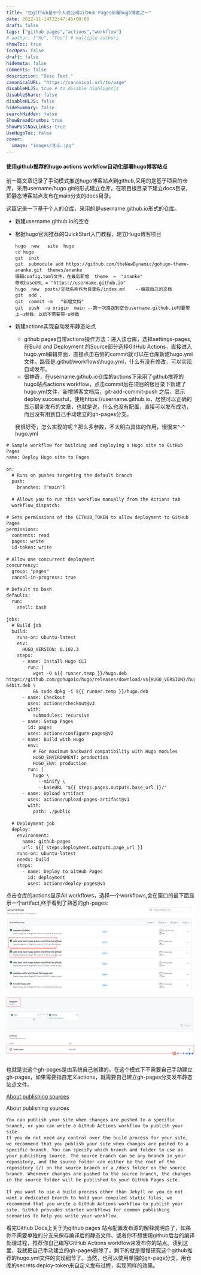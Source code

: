 ```yaml
---
title: "在github基于个人或公司GitHub Pages部署hugo博客之一"
date: 2022-11-14T22:47:45+08:00
draft: false
tags: ["github pages","actions","workflow"]
# author: ["Me", "You"] # multiple authors
showToc: true
TocOpen: false
draft: false
hidemeta: false
comments: false
description: "Desc Text."
canonicalURL: "https://canonical.url/to/page"
disableHLJS: true # to disable highlightjs
disableShare: false
disableHLJS: false
hideSummary: false
searchHidden: false
ShowBreadCrumbs: true
ShowPostNavLinks: true
UseHugoToc: false
cover:
  image: "images/冰山.jpg"
---
```




#### 使用github推荐的hugo actions workflow自动化部署hugo博客站点

前一篇文章记录了手动模式推送hugo博客站点到github,采用的是基于项目的仓库，采用username/hugo.git的形式建立仓库，在项目根目录下建立docs目录，把静态博客站点发布在main分支的docs目录。

这篇记录一下基于个人的仓库，采用的是username.github.io形式的仓库。

* 新建username.github.io的空仓

* 根据hugo官网推荐的QuickStart入门教程，建立Hugo博客项目

  ~~~·
  hugo  new   site  hugo
  cd hugo 
  git  init
  git  submodule add https://github.com/theNewDynamic/gohugo-theme-ananke.git  themes/ananke
  编辑config.toml文件，在最后新增  theme  =  "ananke"
  修改baseURL = "https://username.github.io"
  hugo  new  posts/文档名称作为目录名/index.md    --编辑自己的文档
  git  add .
  git  commit -m   "新增文档"
  git  push  -u origin  main --第一次推送到空仓username.github.io时要带上-u参数，以后不需要带-u参数
  ~~~

* 新建actions实现自动发布静态站点
  *  github pages自带actions操作方法：进入该仓库，选择settings-pages,在Build and Deployment 的Source部分选择GitHub Actions，直接进入hugo.yml编辑界面，直接点击右侧的commit就可以在仓库新建hugo.yml文件，路径是.github\workflows\hugo.yml，什么有没有修改，可以实现自动发布。
  *  很神奇，在username.github.io仓库的actions下采用了github推荐的hugo站点actions workflow，点击commit后在项目的根目录下新建了hugo.yml文件，新增博客文档后，git-add-commit-push 之后，显示deploy successful，使用https://username.github.io，居然可以正确的显示最新发布的文章，也就是说，什么也没有配置，直接可以发布成功，而且没有用到自己手动建立的gh-pages分支。

    我很好奇，怎么实现的呢？那么多参数，不太明白具体的作用，慢慢来^-^
  hugo.yml

~~~
# Sample workflow for building and deploying a Hugo site to GitHub Pages
name: Deploy Hugo site to Pages

on:
  # Runs on pushes targeting the default branch
  push:
    branches: ["main"]

  # Allows you to run this workflow manually from the Actions tab
  workflow_dispatch:

# Sets permissions of the GITHUB_TOKEN to allow deployment to GitHub Pages
permissions:
  contents: read
  pages: write
  id-token: write

# Allow one concurrent deployment
concurrency:
  group: "pages"
  cancel-in-progress: true

# Default to bash
defaults:
  run:
    shell: bash

jobs:
  # Build job
  build:
    runs-on: ubuntu-latest
    env:
      HUGO_VERSION: 0.102.3
    steps:
      - name: Install Hugo CLI
        run: |
          wget -O ${{ runner.temp }}/hugo.deb https://github.com/gohugoio/hugo/releases/download/v${HUGO_VERSION}/hugo_extended_${HUGO_VERSION}_Linux-64bit.deb \
          && sudo dpkg -i ${{ runner.temp }}/hugo.deb
      - name: Checkout
        uses: actions/checkout@v3
        with:
          submodules: recursive
      - name: Setup Pages
        id: pages
        uses: actions/configure-pages@v2
      - name: Build with Hugo
        env:
          # For maximum backward compatibility with Hugo modules
          HUGO_ENVIRONMENT: production
          HUGO_ENV: production
        run: |
          hugo \
            --minify \
            --baseURL "${{ steps.pages.outputs.base_url }}/"
      - name: Upload artifact
        uses: actions/upload-pages-artifact@v1
        with:
          path: ./public

  # Deployment job
  deploy:
    environment:
      name: github-pages
      url: ${{ steps.deployment.outputs.page_url }}
    runs-on: ubuntu-latest
    needs: build
    steps:
      - name: Deploy to GitHub Pages
        id: deployment
        uses: actions/deploy-pages@v1

~~~

点击仓库的actions显示All workflows，选择一个workflows,会在窗口的最下面显示一个artifact,终于看到了熟悉的gh-pages:
![](images/GitHubPagesActions-workflows.png)

![](images/GitHubPagesActions-gh-pages.png)

也就是说这个gh-pages是由系统自己创建的，在这个模式下不需要自己手动建立gh-pages，如果需要指自定义actions，就需要自己建立gh-pages分支发布静态站点文件。

[About publishing sources](https://docs.github.com/en/pages/getting-started-with-github-pages/configuring-a-publishing-source-for-your-github-pages-site#publishing-with-a-custom-github-actions-workflow)

About publishing sources

~~~
You can publish your site when changes are pushed to a specific branch, or you can write a GitHub Actions workflow to publish your site.
If you do not need any control over the build process for your site, we recommend that you publish your site when changes are pushed to a specific branch. You can specify which branch and folder to use as your publishing source. The source branch can be any branch in your repository, and the source folder can either be the root of the repository (/) on the source branch or a /docs folder on the source branch. Whenever changes are pushed to the source branch, the changes in the source folder will be published to your GitHub Pages site.

If you want to use a build process other than Jekyll or you do not want a dedicated branch to hold your compiled static files, we recommend that you write a GitHub Actions workflow to publish your site. GitHub provides starter workflows for common publishing scenarios to help you write your workflow.
~~~

看完Github Docs上关于为github  pages 站点配置发布源的解释就明白了，如果你不需要单独的分支来保存编译后的静态文件、或者你不想使用github后台的编译处理过程，推荐你自己编写GitHub Actions workflow来发布你的站点。读到这里，我就把自己手动建立的gh-pages删除了。剩下的就是慢慢研究这个github推荐的hugo.yml文件的实现细节了。当然，也可以使用单独的gh-pags分支，用仓库的secrets.deploy-token来自定义发布过程，实现同样的效果。
